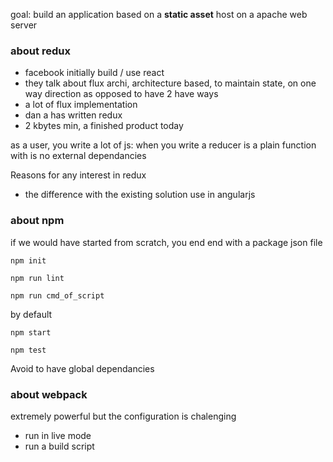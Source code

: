 
goal: build an application based on a **static asset** host on a apache web server

###  about redux
* facebook initially build / use react
* they talk about flux archi, architecture based, to maintain state, on one way direction as opposed to have 2 have ways
* a lot of flux implementation
* dan a has written redux
* 2 kbytes min, a finished product today

as a user, you write a lot of js: when you write a reducer is a plain function with is no external dependancies

Reasons for any interest in redux

* the difference with the existing solution use in angularjs


###  about npm
if we would have started from scratch, you end end with a package json file

```
npm init
```

```
npm run lint
```


```
npm run cmd_of_script
```

by default

```
npm start
```

```
npm test
```

Avoid to have global dependancies


### about webpack

extremely powerful but the configuration is chalenging 
* run in live mode
* run a build script 
